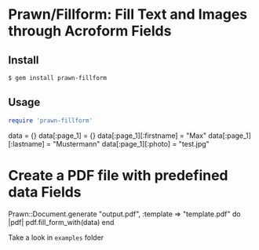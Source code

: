 # Prawn/Fillform: Fill Text and Images through Acroform Fields

## Install

```bash
$ gem install prawn-fillform
```

## Usage

```ruby
require 'prawn-fillform'
```

data = {}
data[:page_1] = {}
data[:page_1][:firstname] = "Max"
data[:page_1][:lastname] = "Mustermann"
data[:page_1][:photo] = "test.jpg"

# Create a PDF file with predefined data Fields
Prawn::Document.generate "output.pdf", :template => "template.pdf"  do |pdf|
  pdf.fill_form_with(data)
end

Take a look in `examples` folder

